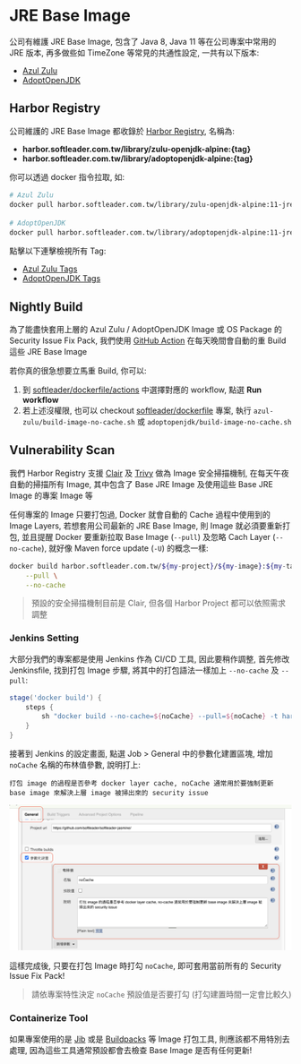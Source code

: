 # JRE Base Image

公司有維護 JRE Base Image, 包含了 Java 8, Java 11 等在公司專案中常用的 JRE 版本, 再多做些如 TimeZone 等常見的共通性設定, 一共有以下版本:

- [Azul Zulu](https://github.com/softleader/dockerfile/tree/master/azul-zulu)
- [AdoptOpenJDK](https://github.com/softleader/dockerfile/tree/master/adoptopenjdk)

## Harbor Registry

公司維護的 JRE Base Image 都收錄於 [Harbor Registry](https://harbor.softleader.com.tw/), 名稱為:

- **harbor.softleader.com.tw/library/zulu-openjdk-alpine:{tag}**
- **harbor.softleader.com.tw/library/adoptopenjdk-alpine:{tag}**

你可以透過 docker 指令拉取, 如:

```sh
# Azul Zulu
docker pull harbor.softleader.com.tw/library/zulu-openjdk-alpine:11-jre-taipei

# AdoptOpenJDK
docker pull harbor.softleader.com.tw/library/adoptopenjdk-alpine:11-jre-taipei
```

點擊以下連擊檢視所有 Tag:

- [Azul Zulu Tags](https://harbor.softleader.com.tw/harbor/projects/251/repositories/zulu-openjdk-alpine)
- [AdoptOpenJDK Tags](https://harbor.softleader.com.tw/harbor/projects/251/repositories/adoptopenjdk-alpine)

## Nightly Build

為了能盡快套用上層的 Azul Zulu / AdoptOpenJDK Image 或 OS Package 的 Security Issue Fix Pack, 我們使用 [GitHub Action](https://github.com/softleader/dockerfile/blob/master/.github/workflows) 在每天晚間會自動的重 Build 這些 JRE Base Image

若你真的很急想要立馬重 Build, 你可以:

1. 到 [softleader/dockerfile/actions](https://github.com/softleader/dockerfile/actions) 中選擇對應的 workflow, 點選 **Run workflow**
2. 若上述沒權限, 也可以 checkout [softleader/dockerfile](https://github.com/softleader/dockerfile) 專案, 執行  `azul-zulu/build-image-no-cache.sh` 或 `adoptopenjdk/build-image-no-cache.sh`

## Vulnerability Scan

我們 Harbor Registry 支援 [Clair](https://github.com/quay/clair) 及 [Trivy](https://github.com/aquasecurity/trivy) 做為 Image 安全掃描機制, 在每天午夜自動的掃描所有 Image, 其中包含了 Base JRE Image 及使用這些 Base JRE Image 的專案 Image 等

任何專案的 Image 只要打包過, Docker 就會自動的 Cache 過程中使用到的 Image Layers, 若想套用公司最新的 JRE Base Image, 則 Image 就必須要重新打包, 並且提醒 Docker 要重新拉取 Base Image (`--pull`) 及忽略 Cach Layer (`--no-cache`), 就好像 Maven force update (`-U`) 的概念一樣:

```sh
docker build harbor.softleader.com.tw/${my-project}/${my-image}:${my-tag} \
	--pull \
	--no-cache
```

> 預設的安全掃描機制目前是 Clair, 但各個 Harbor Project 都可以依照需求調整

### Jenkins Setting

大部分我們的專案都是使用 Jenkins 作為 CI/CD 工具, 因此要稍作調整, 首先修改 Jenkinsfile, 找到打包 Image 步驟, 將其中的打包語法一樣加上 `--no-cache` 及 `--pull`:

```groovy
stage('docker build') {
    steps {
        sh "docker build --no-cache=${noCache} --pull=${noCache} -t harbor.softleader.com.tw/jasmine/${env.JOB_NAME}:${tag} . -f Dockerfile-ocp"
    }
}
```

接著到 Jenkins 的設定畫面, 點選 Job > General 中的參數化建置區塊, 增加 `noCache` 名稱的布林值參數, 說明打上:

```
打包 image 的過程是否參考 docker layer cache, noCache 通常用於要強制更新 base image 來解決上層 image 被掃出來的 security issue
```

![](./jenkins-job-param.png)

這樣完成後, 只要在打包 Image 時打勾 `noCache`, 即可套用當前所有的 Security Issue Fix Pack!

> 請依專案特性決定 `noCache` 預設值是否要打勾 (打勾建置時間一定會比較久)

### Containerize Tool

如果專案使用的是 [Jib](https://github.com/GoogleContainerTools/jib) 或是 [Buildpacks](https://buildpacks.io/) 等 Image 打包工具, 則應該都不用特別去處理, 因為這些工具通常預設都會去檢查 Base Image 是否有任何更新!
